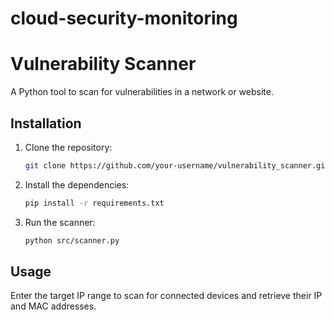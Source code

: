 # cloud-security-monitoring

# Vulnerability Scanner

A Python tool to scan for vulnerabilities in a network or website.

## Installation

1. Clone the repository:
    ```bash
    git clone https://github.com/your-username/vulnerability_scanner.git
    ```

2. Install the dependencies:
    ```bash
    pip install -r requirements.txt
    ```

3. Run the scanner:
    ```bash
    python src/scanner.py
    ```

## Usage

Enter the target IP range to scan for connected devices and retrieve their IP and MAC addresses.
